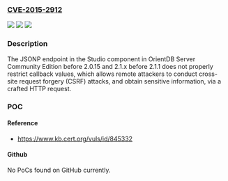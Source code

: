 ### [CVE-2015-2912](https://cve.mitre.org/cgi-bin/cvename.cgi?name=CVE-2015-2912)
![](https://img.shields.io/static/v1?label=Product&message=n%2Fa&color=blue)
![](https://img.shields.io/static/v1?label=Version&message=n%2Fa&color=blue)
![](https://img.shields.io/static/v1?label=Vulnerability&message=n%2Fa&color=brighgreen)

### Description

The JSONP endpoint in the Studio component in OrientDB Server Community Edition before 2.0.15 and 2.1.x before 2.1.1 does not properly restrict callback values, which allows remote attackers to conduct cross-site request forgery (CSRF) attacks, and obtain sensitive information, via a crafted HTTP request.

### POC

#### Reference
- https://www.kb.cert.org/vuls/id/845332

#### Github
No PoCs found on GitHub currently.

